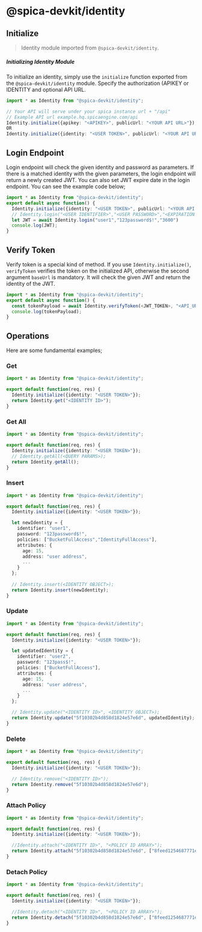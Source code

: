 # @spica-devkit/identity

## Initialize

> Identity module imported from `@spica-devkit/identity`.

##### Initializing Identity Module

To initialize an identity, simply use the `initialize` function exported from the `@spica-devkit/identity` module. Specify the authorization (APIKEY or IDENTITY and optional API URL. 

```typescript
import * as Identity from "@spica-devkit/identity";

// Your API will serve under your spica instance url + "/api"
// Example API url example.hq.spicaengine.com/api
Identity.initialize({apikey: "<APIKEY>", publicUrl: "<YOUR API URL>"}); 
OR
Identity.initialize({identity: "<USER TOKEN>", publicUrl: "<YOUR API URL>"}); 
```

## Login Endpoint

Login endpoint will check the given identity and password as parameters. If there is a matched identity with the given parameters, the login endpoint will return a newly created JWT. You can also set JWT expire date in the login endpoint. You can see the example code below;

```typescript
import * as Identity from "@spica-devkit/identity";
export default async function() {
  Identity.initialize({identity: "<USER TOKEN>", publicUrl: "<YOUR API URL>"});
  // Identity.login("<USER IDENTIFIER>","<USER PASSWORD>","<EXPIRATION IN SECONDS>")
  let JWT = await Identity.login("user1","123password$!","3600")
  console.log(JWT);
}
```

## Verify Token

Verify token is a special kind of method. If you use `Identity.initialize()`, `verifyToken` verifies the token on the initialized API, otherwise the second argument `baseUrl` is mandatory. It will check the given JWT and return the identity of the JWT.

```typescript
import * as Identity from "@spica-devkit/identity";
export default async function() {
  const tokenPayload = await Identity.verifyToken(<JWT_TOKEN>, "<API_URL>");
  console.log(tokenPayload);
}
```

## Operations

Here are some fundamental examples;

### Get

```typescript
import * as Identity from "@spica-devkit/identity";

export default function(req, res) {
  Identity.initialize({identity: "<USER TOKEN>"});
  return Identity.get("<IDENTITY ID>");
}
```

### Get All

```typescript
import * as Identity from "@spica-devkit/identity";

export default function(req, res) {
  Identity.initialize({identity: "<USER TOKEN>"});
  // Identity.getAll(<QUERY PARAMS>);
  return Identity.getAll();
}
```

### Insert

```typescript
import * as Identity from "@spica-devkit/identity";

export default function(req, res) {
  Identity.initialize({identity: "<USER TOKEN>"});

  let newIdentity = {
    identifier: "user1",
    password: "123password$!",
    policies: ["BucketFullAccess","IdentityFullAccess"],
    attributes: {
      age: 15,
      address: "user address",
      ...
    }
  };
  
  // Identity.insert(<IDENTITY OBJECT>);
  return Identity.insert(newIdentity);
}
```

### Update

```typescript
import * as Identity from "@spica-devkit/identity";

export default function(req, res) {
  Identity.initialize({identity: "<USER TOKEN>"});

  let updatedIdentity = {
    identifier: "user2",
    password: "123pass$!",
    policies: ["BucketFullAccess"],
    attributes: {
      age: 15,
      address: "user address",
      ...
    }
  };

  // Identity.update("<IDENTITY ID>", <IDENTITY OBJECT>);
  return Identity.update("5f10302b4d858d1824e57e6d", updatedIdentity);
}
```

### Delete

```typescript
import * as Identity from "@spica-devkit/identity";

export default function(req, res) {
  Identity.initialize({identity: "<USER TOKEN>"});

  // Identity.remove("<IDENTITY ID>");
  return Identity.remove("5f10302b4d858d1824e57e6d");
}
```

### Attach Policy

```typescript
import * as Identity from "@spica-devkit/identity";

export default function(req, res) {
  Identity.initialize({identity: "<USER TOKEN>"});

  //Identity.attach("<IDENTITY ID>", "<POLICY ID ARRAY>");
  return Identity.attach("5f10302b4d858d1824e57e6d", ["8feed1254687771ed4e5811a", "BucketFullAccess"]);
}
```

### Detach Policy

```typescript
import * as Identity from "@spica-devkit/identity";

export default function(req, res) {
  Identity.initialize({identity: "<USER TOKEN>"});

  //Identity.detach("<IDENTITY ID>", "<POLICY ID ARRAY>");
  return Identity.detach("5f10302b4d858d1824e57e6d", ["8feed1254687771ed4e5811a", "BucketFullAccess"]);
}
```